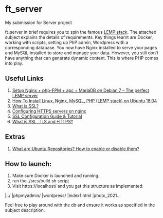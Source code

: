 # ft_server
My submission for Server project

ft_server in brief requires you to spin the famous [LEMP stack](https://www.digitalocean.com/community/tutorials/how-to-install-linux-nginx-mysql-php-lemp-stack-ubuntu-18-04).
The attached subject explains the details of requirements.
Key things learnt are Docker, working with scripts, setting up PhP admin, Wordpress with a corresponding database.
You now have Nginx installed to serve your pages and MySQL installed to store and manage your data. However, you still don’t have anything that can generate dynamic content. This is where PHP comes into play.

## Useful Links
1. [Setup Nginx + php-FPM + apc + MariaDB on Debian 7 – The perfect LEMP server](https://www.binarytides.com/install-nginx-php-fpm-mariadb-debian/)
2. [How To Install Linux, Nginx, MySQL, PHP (LEMP stack) on Ubuntu 18.04](https://www.digitalocean.com/community/tutorials/how-to-install-linux-nginx-mysql-php-lemp-stack-ubuntu-18-04)
3. [What is SSL?](https://www.ssl.com/faqs/faq-what-is-ssl/)
4. [Configuring HTTPS servers on nginx](http://nginx.org/en/docs/http/configuring_https_servers.html)
5. [SSL Configuration Guide & Tutorial](https://www.digicert.com/kb/configure-ssl-certificate-support.htm)
6. [What is SSL, TLS and HTTPS?](https://www.websecurity.digicert.com/security-topics/what-is-ssl-tls-https)

## Extras
1. [What are Ubuntu Repositories? How to enable or disable them?](https://itsfoss.com/ubuntu-repositories/)

## How to launch:

1. Make sure Docker is launched and running.
2. run the ./srcs/build.sh script
3. Visit https://localhost/ and you get this structure as implemented:

|../
|phpmyadmin/
|wordpress/
|index1.html
|photo_2021...

Feel free to play around with the db and ensure it works as specified in the subject description.
